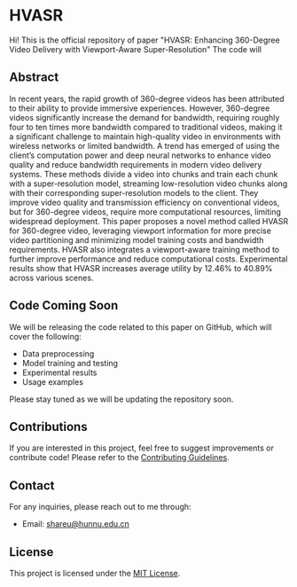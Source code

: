 # HVASR

Hi! This is the official repository of paper "HVASR: Enhancing 360-Degree Video Delivery with Viewport-Aware Super-Resolution"
The code will

## Abstract

In recent years, the rapid growth of 360-degree videos has been attributed to their ability to provide immersive experiences. However, 360-degree videos significantly increase the demand for bandwidth, requiring roughly four to ten
times more bandwidth compared to traditional videos, making it a significant challenge to maintain high-quality video in environments with wireless networks or limited bandwidth. A trend has emerged of using the client’s computation power and deep neural networks to enhance video quality and reduce bandwidth requirements in modern video delivery systems. These methods divide a video into chunks and train each chunk with a super-resolution model, streaming low-resolution video chunks along with their corresponding super-resolution models to the client. They improve video quality and transmission efficiency on conventional videos, but for 360-degree videos, require more computational resources, limiting widespread deployment. This paper proposes a novel method called HVASR for 360-degree video, leveraging viewport information for more precise video partitioning and minimizing model training costs and bandwidth requirements. HVASR also integrates a viewport-aware training method to further improve performance and reduce computational costs. Experimental results show that HVASR increases average utility by 12.46% to 40.89% across various scenes.

## Code Coming Soon

We will be releasing the code related to this paper on GitHub, which will cover the following:

- Data preprocessing
- Model training and testing
- Experimental results
- Usage examples

Please stay tuned as we will be updating the repository soon.

## Contributions

If you are interested in this project, feel free to suggest improvements or contribute code! Please refer to the [Contributing Guidelines](CONTRIBUTING.md).

## Contact

For any inquiries, please reach out to me through:

- Email: [shareu@hunnu.edu.cn](mailto:shareu@hunnu.edu.cn)


## License

This project is licensed under the [MIT License](LICENSE).
